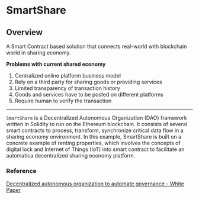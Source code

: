 SmartShare
=======

## Overview

A Smart Contract based solution that connects real-world with blockchain world in sharing economy. 

**Problems with current shared economy**
1. Centralized online platform business model 
2. Rely on a third party for sharing goods or providing services
3. Limited transparency of transaction history
4. Goods and services have to be posted on different platforms
5. Require human to verify the transaction 

---

`SmartShare` is a Decentralized Autonomous Organization (DAO) framework written in Solidity to run on the Ethereum blockchain. It consists of several smart contracts to process, transform, synchronize critical data flow in a sharing economy environment. In this example, SmartShare is built on a concrete example of renting properties, which involves the concepts of digital lock and Internet of Things (IoT) into smart contract to facilitate an automatica decentralized sharing economy platform.

### Reference
[Decentralized autonomous organization to automate governance - White Paper][ref]

[ref]: https://download.slock.it/public/DAO/WhitePaper.pdf
